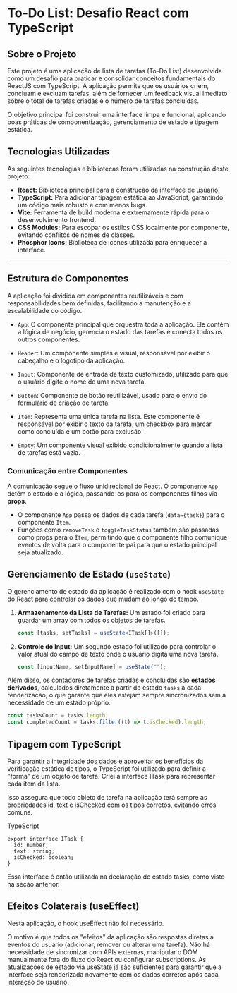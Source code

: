 # To-Do List: Desafio React com TypeScript

## Sobre o Projeto

Este projeto é uma aplicação de lista de tarefas (To-Do List) desenvolvida como um desafio para praticar e consolidar conceitos fundamentais do ReactJS com TypeScript. A aplicação permite que os usuários criem, concluam e excluam tarefas, além de fornecer um feedback visual imediato sobre o total de tarefas criadas e o número de tarefas concluídas.

O objetivo principal foi construir uma interface limpa e funcional, aplicando boas práticas de componentização, gerenciamento de estado e tipagem estática.

## Tecnologias Utilizadas

As seguintes tecnologias e bibliotecas foram utilizadas na construção deste projeto:

- **React:** Biblioteca principal para a construção da interface de usuário.
- **TypeScript:** Para adicionar tipagem estática ao JavaScript, garantindo um código mais robusto e com menos bugs.
- **Vite:** Ferramenta de build moderna e extremamente rápida para o desenvolvimento frontend.
- **CSS Modules:** Para escopar os estilos CSS localmente por componente, evitando conflitos de nomes de classes.
- **Phosphor Icons:** Biblioteca de ícones utilizada para enriquecer a interface.

---

## Estrutura de Componentes

A aplicação foi dividida em componentes reutilizáveis e com responsabilidades bem definidas, facilitando a manutenção e a escalabilidade do código.

- `App`: O componente principal que orquestra toda a aplicação. Ele contém a lógica de negócio, gerencia o estado das tarefas e conecta todos os outros componentes.

- `Header`: Um componente simples e visual, responsável por exibir o cabeçalho e o logotipo da aplicação.

- `Input`: Componente de entrada de texto customizado, utilizado para que o usuário digite o nome de uma nova tarefa.

- `Button`: Componente de botão reutilizável, usado para o envio do formulário de criação de tarefa.

- `Item`: Representa uma única tarefa na lista. Este componente é responsável por exibir o texto da tarefa, um checkbox para marcar como concluída e um botão para exclusão.

- `Empty`: Um componente visual exibido condicionalmente quando a lista de tarefas está vazia.

### Comunicação entre Componentes

A comunicação segue o fluxo unidirecional do React. O componente `App` detém o estado e a lógica, passando-os para os componentes filhos via **props**.

- O componente `App` passa os dados de cada tarefa (`data={task}`) para o componente `Item`.
- Funções como `removeTask` e `toggleTaskStatus` também são passadas como props para o `Item`, permitindo que o componente filho comunique eventos de volta para o componente pai para que o estado principal seja atualizado.

## Gerenciamento de Estado (`useState`)

O gerenciamento de estado da aplicação é realizado com o hook `useState` do React para controlar os dados que mudam ao longo do tempo.

1.  **Armazenamento da Lista de Tarefas:** Um estado foi criado para guardar um array com todos os objetos de tarefas.

    ```typescript
    const [tasks, setTasks] = useState<ITask[]>([]);
    ```

2.  **Controle do Input:** Um segundo estado foi utilizado para controlar o valor atual do campo de texto onde o usuário digita uma nova tarefa.

    ```typescript
    const [inputName, setInputName] = useState("");
    ```

Além disso, os contadores de tarefas criadas e concluídas são **estados derivados**, calculados diretamente a partir do estado `tasks` a cada renderização, o que garante que eles estejam sempre sincronizados sem a necessidade de um estado próprio.

```typescript
const tasksCount = tasks.length;
const completedCount = tasks.filter((t) => t.isChecked).length;
```

## Tipagem com TypeScript

Para garantir a integridade dos dados e aproveitar os benefícios da verificação estática de tipos, o TypeScript foi utilizado para definir a "forma" de um objeto de tarefa. Criei a interface ITask para representar cada item da lista.

Isso assegura que todo objeto de tarefa na aplicação terá sempre as propriedades id, text e isChecked com os tipos corretos, evitando erros comuns.

TypeScript
```
export interface ITask {
  id: number;
  text: string;
  isChecked: boolean;
}
```
Essa interface é então utilizada na declaração do estado tasks, como visto na seção anterior.

## Efeitos Colaterais (useEffect)

Nesta aplicação, o hook useEffect não foi necessário.

O motivo é que todos os "efeitos" da aplicação são respostas diretas a eventos do usuário (adicionar, remover ou alterar uma tarefa). Não há necessidade de sincronizar com APIs externas, manipular o DOM manualmente fora do fluxo do React ou configurar subscriptions. As atualizações de estado via useState já são suficientes para garantir que a interface seja renderizada novamente com os dados corretos após cada interação do usuário.
